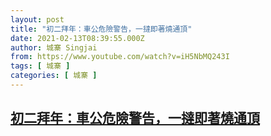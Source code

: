 ```yaml
---
layout: post
title: "初二拜年：車公危險警告，一撻即著燒通頂"
date: 2021-02-13T08:39:55.000Z
author: 城寨 Singjai
from: https://www.youtube.com/watch?v=iH5NbMQ243I
tags: [ 城寨 ]
categories: [ 城寨 ]
---
```

<!--1613205595000-->
[初二拜年：車公危險警告，一撻即著燒通頂](https://www.youtube.com/watch?v=iH5NbMQ243I)
------

<div>

</div>
